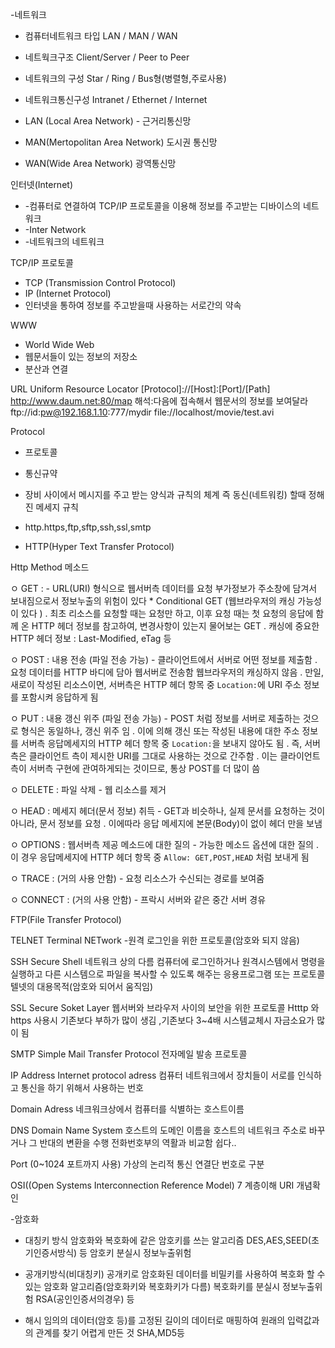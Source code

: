 -네트워크

- 컴퓨터네트워크 타입    LAN / MAN / WAN
- 네트웍크구조               Client/Server / Peer to Peer
- 네트워크의 구성           Star / Ring / Bus형(병렬형,주로사용)
- 네트워크통신구성         Intranet / Ethernet / Internet

- LAN (Local Area Network) - 근거리통신망
- MAN(Mertopolitan Area Network) 도시권 통신망
- WAN(Wide Area Network) 광역통신망

인터넷(Internet)

- -컴퓨터로 연결하여 TCP/IP 프로토콜을 이용해 정보를 주고받는 디바이스의 네트워크
- -Inter Network
- -네트워크의 네트워크

TCP/IP 프로토콜

- TCP (Transmission Control Protocol)
- IP (Internet Protocol)
- 인터넷을 통하여 정보를 주고받을때 사용하는 서로간의 약속

WWW

- World Wide Web
- 웹문서들이 있는 정보의 저장소
- 분산과 연결

URL
Uniform Resource Locator
[Protocol]://[Host]:[Port]/[Path]
http://www.daum.net:80/map
해석:다음에 접속해서 웹문서의 정보를 보여달라
ftp://id:pw@192.168.1.10:777/mydir
file://localhost/movie/test.avi

Protocol

- 프로토콜
- 통신규약
- 장비 사이에서 메시지를 주고 받는 양식과 규칙의 체계 즉 동신(네트워킹) 할때 정해진 메세지 규칙
- http.https,ftp,sftp,ssh,ssl,smtp

- HTTP(Hyper Text Transfer Protocol)

Http Method 메소드

ㅇ GET     :
     - URL(URI) 형식으로 웹서버측 데이터를 요청
          부가정보가 주소창에 담겨서 보내짐으로서 정보누출의 위험이 있다
     * Conditional GET (웹브라우저의 캐싱 가능성이 있다 )
        . 최초 리소스를 요청할 때는 요청만 하고, 이후 요청 때는 첫 요청의 응답에 함께 온
          HTTP 헤더 정보를 참고하여, 변경사항이 있는지 물어보는 GET
        . 캐싱에 중요한 HTTP 헤더 정보 : Last-Modified, eTag 등

ㅇ POST    : 내용 전송 (파일 전송 가능)
     - 클라이언트에서 서버로 어떤 정보를 제출함
        . 요청 데이터를 HTTP 바디에 담아 웹서버로 전송함
          웹브라우저의 캐싱하지 않음
        . 만일, 새로이 작성된 리소스이면, 서버측은 HTTP 헤더 항목 중 `Location:`에
          URI 주소 정보를 포함시켜 응답하게 됨

ㅇ PUT     : 내용 갱신 위주 (파일 전송 가능)
     - POST 처럼 정보를 서버로 제출하는 것으로 형식은 동일하나, 갱신 위주 임
        . 이에 의해 갱신 또는 작성된 내용에 대한 주소 정보를
          서버측 응답메세지의 HTTP 헤더 항목 중 `Location:`을 보내지 않아도 됨
        . 즉, 서버측은 클라이언트 측이 제시한 URI를 그대로 사용하는 것으로 간주함
        . 이는 클라이언트측이 서버측 구현에 관여하게되는 것이므로, 통상 POST를 더 많이 씀

ㅇ DELETE  : 파일 삭제
     - 웹 리소스를 제거

ㅇ HEAD    : 메세지 헤더(문서 정보) 취득
     - GET과 비슷하나, 실제 문서를 요청하는 것이 아니라, 문서 정보를 요청
        . 이에따라 응답 메세지에 본문(Body)이 없이 헤더 만을 보냄

ㅇ OPTIONS : 웹서버측 제공 메소드에 대한 질의
     - 가능한 메소드 옵션에 대한 질의
        . 이 경우 응답메세지에 HTTP 헤더 항목 중 `Allow: GET,POST,HEAD` 처럼 보내게 됨

ㅇ TRACE   : (거의 사용 안함)
     - 요청 리소스가 수신되는 경로를 보여줌

ㅇ CONNECT : (거의 사용 안함)
     - 프락시 서버와 같은 중간 서버 경유

FTP(File Transfer Protocol)

TELNET
Terminal NETwork
-원격 로그인을 위한 프로토콜(암호와 되지 않음)

SSH
Secure Shell
네트워크 상의 다름 컴퓨터에 로그인하거나 원격시스템에서 명령을 실행하고 다른 시스템으로 파일을 복사할 수 있도록 해주는
응용프로그램 또는 프로토콜
텔넷의 대용목적(암호와 되어서 움직임)

SSL
Secure Soket Layer
웹서버와 브라우저 사이의 보안을 위한 프로토콜
Htttp 와 https 사용시 기존보다 부하가 많이 생김 ,기존보다 3~4배
시스템교체시 자금소요가 많이 됨

SMTP
Simple Mail Transfer Protocol
전자메일 발송 프로토콜

IP Address
Internet protocol adress
컴퓨터 네트워크에서 장치들이 서로를 인식하고 통신을 하기 위해서 사용하는 번호

Domain Adress
네크워크상에서 컴퓨터를 식별하는 호스트이름

DNS
Domain Name System
호스트의 도메인 이름을 호스트의 네트워크 주소로 바꾸거나 그 반대의 변환을 수행
전화번호부의 역활과 비교함 쉽다..

Port (0~1024 포트까지 사용)
가상의 논리적 통신 연결단
번호로 구분

OSI((Open Systems Interconnection Reference Model) 7 계층이해
URI 개념확인

-암호화

- 대칭키 방식
암호화와 복호화에 같은 암호키를 쓰는 알고리즘
DES,AES,SEED(초기인증서방식) 등
암호키 분실시 정보누출위험

- 공개키방식(비대칭키)
공개키로 암호화된 데이터를 비밀키를 사용하여 복호화 할 수 있는 암호화 알고리즘(암호화키와 복호화키가 다름)
복호화키를 분실시 정보누출위험
RSA(공인인증서의경우) 등

- 해시
임의의 데이터(암호 등)를 고정된 길이의 데이터로 매핑하여 원래의 입력값과의 관계를 찾기 어렵게 만든 것
SHA,MD5등